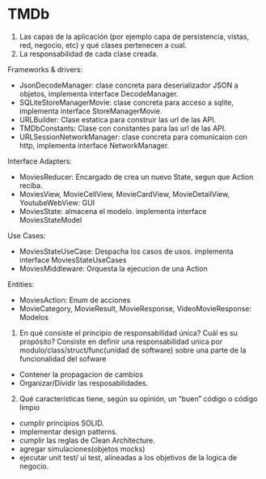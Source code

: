 # TMDb

1. Las capas de la aplicación (por ejemplo capa de persistencia, vistas, red, negocio, etc) y
qué clases pertenecen a cual.
2. La responsabilidad de cada clase creada.

Frameworks & drivers:
- JsonDecodeManager: clase concreta para deserializador JSON a objetos, implementa interface DecodeManager.
- SQLiteStoreManagerMovie: clase concreta para acceso a sqlite, implementa interface StoreManagerMovie.
- URLBuilder: Clase estatica para construir las url de las API.
- TMDbConstants: Clase con constantes para las url de las API.
- URLSessionNetworkManager: clase concreta para comunicaion con http, implementa interface NetworkManager.

Interface Adapters:
- MoviesReducer: Encargado de crea un nuevo State, segun que Action reciba.
- MoviesView, MovieCellView, MovieCardView, MovieDetailView, YoutubeWebView: GUI
- MoviesState: almacena el modelo. implementa interface MoviesStateModel

Use Cases:
- MoviesStateUseCase:  Despacha los casos de usos. implementa interface MoviesStateUseCases
- MoviesMiddleware: Orquesta la ejecucion de una Action

Entities:
- MoviesAction: Enum de acciones
- MovieCategory, MovieResult, MovieResponse, VideoMovieResponse: Modelos


1. En qué consiste el principio de responsabilidad única? Cuál es su propósito?
Consiste en definir una responsabilidad unica por modulo/class/struct/func(unidad de software) sobre una parte de la funcionalidad del sofware
- Contener la propagacion de cambios
- Organizar/Dividir las resposabilidades.

2. Qué características tiene, según su opinión, un “buen” código o código limpio
- cumplir principios SOLID.
- implementar design patterns.
- cumplir las reglas de Clean Architecture.
- agregar simulaciones(objetos mocks)
- ejecutar unit test/ ui test, alineadas a los objetivos de la logica de negocio.
